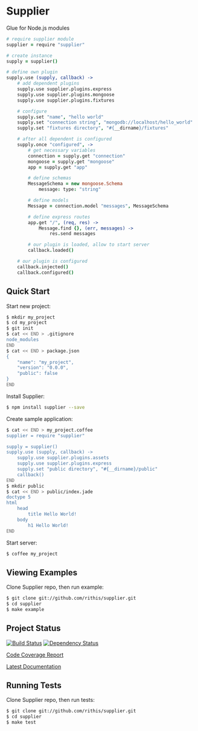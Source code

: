 # Supplier

Glue for Node.js modules

```coffeescript
# require supplier module
supplier = require "supplier"

# create instance
supply = supplier()

# define own plugin
supply.use (supply, callback) ->
    # add dependent plugins
    supply.use supplier.plugins.express
    supply.use supplier.plugins.mongoose
    supply.use supplier.plugins.fixtures

    # configure
    supply.set "name", "hello world"
    supply.set "connection string", "mongodb://localhost/hello_world"
    supply.set "fixtures directory", "#{__dirname}/fixtures"

    # after all dependent is configured
    supply.once "configured", ->
        # get necessary variables
        connection = supply.get "connection"
        mongoose = supply.get "mongoose"
        app = supply.get "app"

        # define schemas
        MessageSchema = new mongoose.Schema
            message: type: "string"

        # define models
        Message = connection.model "messages", MessageSchema

        # define express routes
        app.get "/", (req, res) ->
            Message.find {}, (err, messages) ->
                res.send messages

        # our plugin is loaded, allow to start server
        callback.loaded()

    # our plugin is configured
    callback.injected()
    callback.configured()
```

## Quick Start

Start new project:

```sh
$ mkdir my_project
$ cd my_project
$ git init
$ cat << END > .gitignore
node_modules
END
$ cat << END > package.json
{
    "name": "my_project",
    "version": "0.0.0",
    "public": false
}
END
```

Install Supplier:

```sh
$ npm install supplier --save
```

Create sample application:

```sh
$ cat << END > my_project.coffee
supplier = require "supplier"

supply = supplier()
supply.use (supply, callback) ->
    supply.use supplier.plugins.assets
    supply.use supplier.plugins.express
    supply.set "public directory", "#{__dirname}/public"
    callback()
END
$ mkdir public
$ cat << END > public/index.jade
doctype 5
html
    head
        title Hello World!
    body
        h1 Hello World!
END
```

Start server:

```sh
$ coffee my_project
```

## Viewing Examples

Clone Supplier repo, then run example:

```sh
$ git clone git://github.com/rithis/supplier.git
$ cd supplier
$ make example
```

## Project Status

[![Build Status](https://drone.io/github.com/rithis/supplier/status.png)](https://drone.io/github.com/rithis/supplier/latest) [![Dependency Status](https://gemnasium.com/rithis/supplier.png)](https://gemnasium.com/rithis/supplier)

[Code Coverage Report](http://rithis.github.com/supplier/coverage.html)

[Latest Documentation](http://rithis.github.com/supplier/docs/supplier.html)

## Running Tests

Clone Supplier repo, then run tests:

```sh
$ git clone git://github.com/rithis/supplier.git
$ cd supplier
$ make test
```
